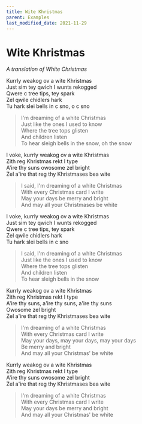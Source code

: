 ```yaml
---
title: Wite Khristmas
parent: Examples
last_modified_date: 2021-11-29
---
```


# Wite Khristmas
*A translation of White Christmas*

Kurrly weakog ov a wite Khristmas  
Just sim tey qwich I wunts rekogged  
Qwere c tree tips, tey spark  
Zel qwile chidlers hark  
Tu hark slei bells in c sno, o c sno  
> I'm dreaming of a white Christmas  
> Just like the ones I used to know  
> Where the tree tops glisten  
> And children listen  
> To hear sleigh bells in the snow, oh the snow  

I voke, kurrly weakog ov a wite Khristmas  
Zith reg Khristmas rekt I type  
A'ire thy suns owosome zel bright  
Zel a'ire that reg thy Khristmases bea wite  
> I said, I'm dreaming of a white Christmas  
> With every Christmas card I write  
> May your days be merry and bright  
> And may all your Christmases be white  

I voke, kurrly weakog ov a wite Khristmas  
Just sim tey qwich I wunts rekogged  
Qwere c tree tips, tey spark  
Zel qwile chidlers hark  
Tu hark slei bells in c sno  
> I said, I'm dreaming of a white Christmas  
> Just like the ones I used to know  
> Where the tree tops glisten  
> And children listen  
> To hear sleigh bells in the snow  

Kurrly weakog ov a wite Khristmas  
Zith reg Khristmas rekt I type  
A'ire thy suns, a'ire thy suns, a'ire thy suns  
Owosome zel bright  
Zel a'ire that reg thy Khristmases bea wite  
> I'm dreaming of a white Christmas  
> With every Christmas card I write  
> May your days, may your days, may your days  
> Be merry and bright  
> And may all your Christmas' be white  

Kurrly weakog ov a wite Khristmas  
Zith reg Khristmas rekt I type  
A'ire thy suns owosome zel bright  
Zel a'ire that reg thy Khristmases bea wite  
> I'm dreaming of a white Christmas  
> With every Christmas card I write  
> May your days be merry and bright  
> And may all your Christmas' be white  